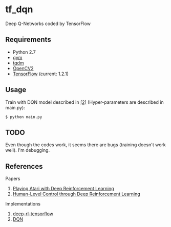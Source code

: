 # tf_dqn
Deep Q-Networks coded by TensorFlow

## Requirements
- Python 2.7
- [gym](https://github.com/openai/gym)
- [tqdm](https://github.com/tqdm/tqdm)
- [OpenCV2](http://opencv.org/)
- [TensorFlow](https://www.tensorflow.org/) (current: 1.2.1)

## Usage
Train with DQN model described in [[2]](#tf_dqn) (Hyper-parameters are described in main.py):

    $ python main.py

## TODO
Even though the codes work, it seems there are bugs (training doesn't work well).
I'm debugging.

## References
Papers
1) [Playing Atari with Deep Reinforcement Learning](http://arxiv.org/abs/1312.5602) 
2) [Human-Level Control through Deep Reinforcement Learning](http://home.uchicago.edu/~arij/journalclub/papers/2015_Mnih_et_al.pdf)

Implementations
1) [deep-rl-tensorflow](https://github.com/carpedm20/deep-rl-tensorflow)
2) [DQN](https://github.com/yjhong89/DQN)

